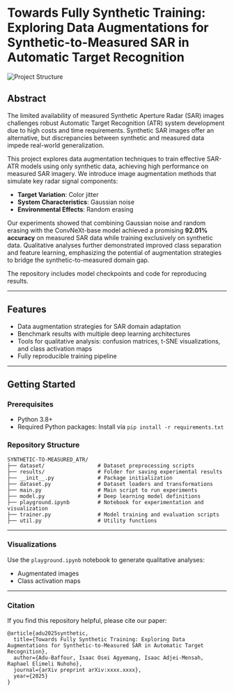 # Towards Fully Synthetic Training: Exploring Data Augmentations for Synthetic-to-Measured SAR in Automatic Target Recognition

![Project Structure](assets/project_structure.png)

## Abstract

The limited availability of measured Synthetic Aperture Radar (SAR) images challenges robust Automatic Target Recognition (ATR) system development due to high costs and time requirements. Synthetic SAR images offer an alternative, but discrepancies between synthetic and measured data impede real-world generalization. 

This project explores data augmentation techniques to train effective SAR-ATR models using only synthetic data, achieving high performance on measured SAR imagery. We introduce image augmentation methods that simulate key radar signal components:  
- **Target Variation**: Color jitter  
- **System Characteristics**: Gaussian noise  
- **Environmental Effects**: Random erasing  

Our experiments showed that combining Gaussian noise and random erasing with the ConvNeXt-base model achieved a promising **92.01% accuracy** on measured SAR data while training exclusively on synthetic data. Qualitative analyses further demonstrated improved class separation and feature learning, emphasizing the potential of augmentation strategies to bridge the synthetic-to-measured domain gap.

The repository includes model checkpoints and code for reproducing results.  

---

## Features
- Data augmentation strategies for SAR domain adaptation
- Benchmark results with multiple deep learning architectures
- Tools for qualitative analysis: confusion matrices, t-SNE visualizations, and class activation maps
- Fully reproducible training pipeline

---

## Getting Started

### Prerequisites
- Python 3.8+
- Required Python packages: Install via `pip install -r requirements.txt`

### Repository Structure
```plaintext
SYNTHETIC-TO-MEASURED_ATR/
├── dataset/                 # Dataset preprocessing scripts
├── results/                 # Folder for saving experimental results
├── __init__.py              # Package initialization
├── dataset.py               # Dataset loaders and transformations
├── main.py                  # Main script to run experiments
├── model.py                 # Deep learning model definitions
├── playground.ipynb         # Notebook for experimentation and visualization
├── trainer.py               # Model training and evaluation scripts
├── util.py                  # Utility functions
```
---
### Visualizations
Use the `playground.ipynb` notebook to generate qualitative analyses:
- Augmentated images
- Class activation maps
---
### Citation
If you find this repository helpful, please cite our paper:
```plaintext
@article{adu2025synthetic,
  title={Towards Fully Synthetic Training: Exploring Data Augmentations for Synthetic-to-Measured SAR in Automatic Target Recognition},
  author={Adu-Baffour, Isaac Osei Agyemang, Isaac Adjei-Mensah, Raphael Elimeli Nuhoho},
  journal={arXiv preprint arXiv:xxxx.xxxx},
  year={2025}
}
```
